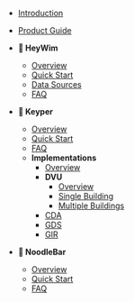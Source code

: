 - [Introduction](/)
- [Product Guide](/product-guide.md)

- **🚢 HeyWim**
  - [Overview](/heywim/)
  - [Quick Start](/heywim/quick-start.md)
  - [Data Sources](/heywim/sources.md)
  - [FAQ](/heywim/faq.md)

- **🔐 Keyper**
  - [Overview](/keyper/)
  - [Quick Start](/keyper/quick-start.md)
  - [FAQ](/keyper/faq.md)
  - **Implementations**
    - [Overview](/keyper/implementations/)
    - **DVU**
      - [Overview](/keyper/implementations/dvu/)
      - [Single Building](/keyper/implementations/dvu/context.md)
      - [Multiple Buildings](/keyper/implementations/dvu/gebouwen-in-bulk.md)
    - [CDA](/keyper/implementations/cda/)
    - [GDS](/keyper/implementations/gds/)
    - [GIR](/keyper/implementations/gir/)

- **🍜 NoodleBar**
  - [Overview](/noodlebar/)
  - [Quick Start](/noodlebar/quick-start.md)
  - [FAQ](/noodlebar/faq.md)